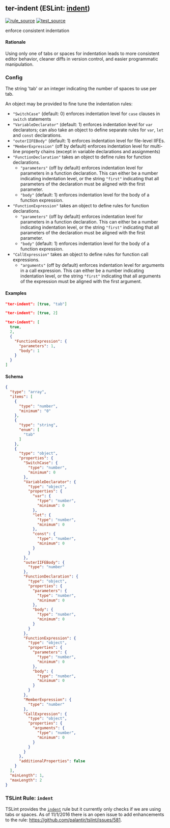 <!-- Start:AutoDoc:: Modify `src/readme/rules.ts` and run `gulp readme` to update block -->
## ter-indent (ESLint: [indent](http://eslint.org/docs/rules/indent))
[![rule_source](https://img.shields.io/badge/%F0%9F%93%8F%20rule-source-green.svg)](https://github.com/buzinas/tslint-eslint-rules/blob/master/src/rules/terIndentRule.ts)
[![test_source](https://img.shields.io/badge/%F0%9F%93%98%20test-source-blue.svg)](https://github.com/buzinas/tslint-eslint-rules/blob/master/src/test/rules/terIndentRuleTests.ts)

enforce consistent indentation

#### Rationale

Using only one of tabs or spaces for indentation leads to more consistent editor behavior,
cleaner diffs in version control, and easier programmatic manipulation.

### Config

The string 'tab' or an integer indicating the number of spaces to use per tab.

An object may be provided to fine tune the indentation rules:
      
  * `"SwitchCase"` (default: 0) enforces indentation level for `case` clauses in
                     `switch` statements
  * `"VariableDeclarator"` (default: 1) enforces indentation level for `var` declarators;
                             can also take an object to define separate rules for `var`,
                             `let` and `const` declarations.
  * `"outerIIFEBody"` (default: 1) enforces indentation level for file-level IIFEs.
  * `"MemberExpression"` (off by default) enforces indentation level for multi-line
                           property chains (except in variable declarations and assignments)
  * `"FunctionDeclaration"` takes an object to define rules for function declarations.
      * `"parameters"` (off by default) enforces indentation level for parameters in a
                         function declaration. This can either be a number indicating
                         indentation level, or the string `"first"` indicating that all
                         parameters of the declaration must be aligned with the first parameter.
      * `"body"` (default: 1) enforces indentation level for the body of a function expression.
  * `"FunctionExpression"` takes an object to define rules for function declarations.
      * `"parameters"` (off by default) enforces indentation level for parameters in a
                         function declaration. This can either be a number indicating
                         indentation level, or the string `"first"` indicating that all
                         parameters of the declaration must be aligned with the first parameter.
      * `"body"` (default: 1) enforces indentation level for the body of a function expression.
  * `"CallExpression"` takes an object to define rules for function call expressions.
      * `"arguments"` (off by default) enforces indentation level for arguments in a call
                        expression. This can either be a number indicating indentation level,
                        or the string `"first"` indicating that all arguments of the
                        expression must be aligned with the first argument.

#### Examples

```json
"ter-indent": [true, "tab"]
```

```json
"ter-indent": [true, 2]
```

```json
"ter-indent": [
  true,
  2,
  {
    "FunctionExpression": {
      "parameters": 1,
      "body": 1
    }
  }
]      
```
#### Schema

```json
{
  "type": "array",
  "items": [
    {
      "type": "number",
      "minimum": "0"
    },
    {
      "type": "string",
      "enum": [
        "tab"
      ]
    },
    {
      "type": "object",
      "properties": {
        "SwitchCase": {
          "type": "number",
          "minimum": 0
        },
        "VariableDeclarator": {
          "type": "object",
          "properties": {
            "var": {
              "type": "number",
              "minimum": 0
            },
            "let": {
              "type": "number",
              "minimum": 0
            },
            "const": {
              "type": "number",
              "minimum": 0
            }
          }
        },
        "outerIIFEBody": {
          "type": "number"
        },
        "FunctionDeclaration": {
          "type": "object",
          "properties": {
            "parameters": {
              "type": "number",
              "minimum": 0
            },
            "body": {
              "type": "number",
              "minimum": 0
            }
          }
        },
        "FunctionExpression": {
          "type": "object",
          "properties": {
            "parameters": {
              "type": "number",
              "minimum": 0
            },
            "body": {
              "type": "number",
              "minimum": 0
            }
          }
        },
        "MemberExpression": {
          "type": "number"
        },
        "CallExpression": {
          "type": "object",
          "properties": {
            "arguments": {
              "type": "number",
              "minimum": 0
            }
          }
        }
      },
      "additionalProperties": false
    }
  ],
  "minLength": 1,
  "maxLength": 2
}
```
<!-- End:AutoDoc -->

### TSLint Rule: `indent`

TSLint provides the [`indent`] rule but it currently only checks if we are using tabs or spaces.
As of 11/1/2016 there is an open issue to add enhancements to the rule: https://github.com/palantir/tslint/issues/581.

[`indent`]: http://palantir.github.io/tslint/rules/indent
